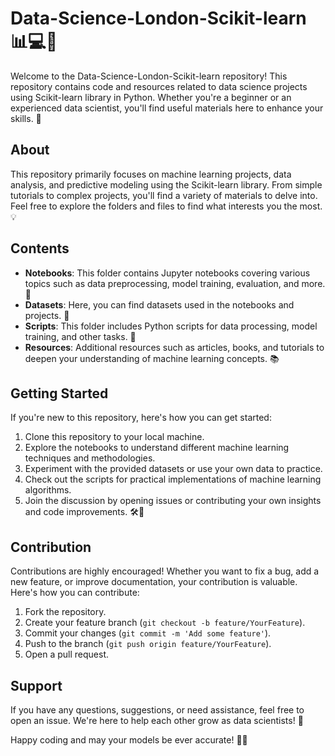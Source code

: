 # Data-Science-London-Scikit-learn 📊💻🧠

Welcome to the Data-Science-London-Scikit-learn repository! This repository contains code and resources related to data science projects using Scikit-learn library in Python. Whether you're a beginner or an experienced data scientist, you'll find useful materials here to enhance your skills. 🚀

## About

This repository primarily focuses on machine learning projects, data analysis, and predictive modeling using the Scikit-learn library. From simple tutorials to complex projects, you'll find a variety of materials to delve into. Feel free to explore the folders and files to find what interests you the most. 💡

## Contents

- **Notebooks**: This folder contains Jupyter notebooks covering various topics such as data preprocessing, model training, evaluation, and more. 📓
- **Datasets**: Here, you can find datasets used in the notebooks and projects. 📂
- **Scripts**: This folder includes Python scripts for data processing, model training, and other tasks. 🐍
- **Resources**: Additional resources such as articles, books, and tutorials to deepen your understanding of machine learning concepts. 📚

## Getting Started

If you're new to this repository, here's how you can get started:

1. Clone this repository to your local machine.
2. Explore the notebooks to understand different machine learning techniques and methodologies.
3. Experiment with the provided datasets or use your own data to practice.
4. Check out the scripts for practical implementations of machine learning algorithms.
5. Join the discussion by opening issues or contributing your own insights and code improvements. 🛠️💬

## Contribution

Contributions are highly encouraged! Whether you want to fix a bug, add a new feature, or improve documentation, your contribution is valuable. Here's how you can contribute:

1. Fork the repository.
2. Create your feature branch (`git checkout -b feature/YourFeature`).
3. Commit your changes (`git commit -m 'Add some feature'`).
4. Push to the branch (`git push origin feature/YourFeature`).
5. Open a pull request.

## Support

If you have any questions, suggestions, or need assistance, feel free to open an issue. We're here to help each other grow as data scientists! 🌟

Happy coding and may your models be ever accurate! 🎉✨
